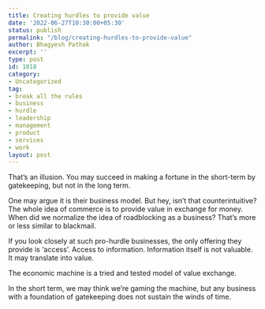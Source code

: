 ```yaml
---
title: Creating hurdles to provide value
date: '2022-06-27T10:30:00+05:30'
status: publish
permalink: "/blog/creating-hurdles-to-provide-value"
author: Bhagyesh Pathak
excerpt: ''
type: post
id: 1018
category:
- Uncategorized
tag:
- break all the rules
- business
- hurdle
- leadership
- management
- product
- services
- work
layout: post
---
```


That’s an illusion. You may succeed in making a fortune in the short-term by gatekeeping, but not in the long term.

One may argue it is their business model. But hey, isn’t that counterintuitive? The whole idea of commerce is to provide value in exchange for money. When did we normalize the idea of roadblocking as a business? That’s more or less similar to blackmail.

If you look closely at such pro-hurdle businesses, the only offering they provide is ‘access’. Access to information. Information itself is not valuable. It may translate into value.

The economic machine is a tried and tested model of value exchange.

In the short term, we may think we’re gaming the machine, but any business with a foundation of gatekeeping does not sustain the winds of time.